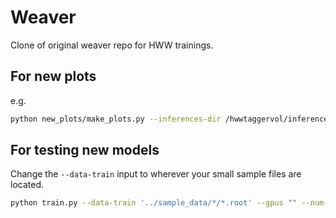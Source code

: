 # Weaver

Clone of original weaver repo for HWW trainings.

## For new plots

e.g.

```bash 
python new_plots/make_plots.py --inferences-dir /hwwtaggervol/inferences/rk/04_18_ak8_qcd_oneweight/ --plot-dir /hwwtaggervol/plots/rk/04_18_ak8_qcd_oneweight/
```

## For testing new models

Change the `--data-train` input to wherever your small sample files are located.

```bash
python train.py --data-train '../sample_data/*/*.root' --gpus "" --num-workers 0 --data-config data/cm/ak15_4q_flat_eta_genHm_pt300.yaml --network-config networks/particle_net_pf_sv_4_layers_pyg_ef.py --model-prefix models/ef_test/ef_test --batch-size 8 --log logs/ef_test.log
```
